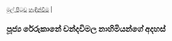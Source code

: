[මුල් පිටුව](../index.md) [හැඳින්වීම](../හැඳින්වීම.md) |

## පූජ්‍ය රේරුකානේ චන්දවිමල නාහිමියන්ගේ අදහස්

